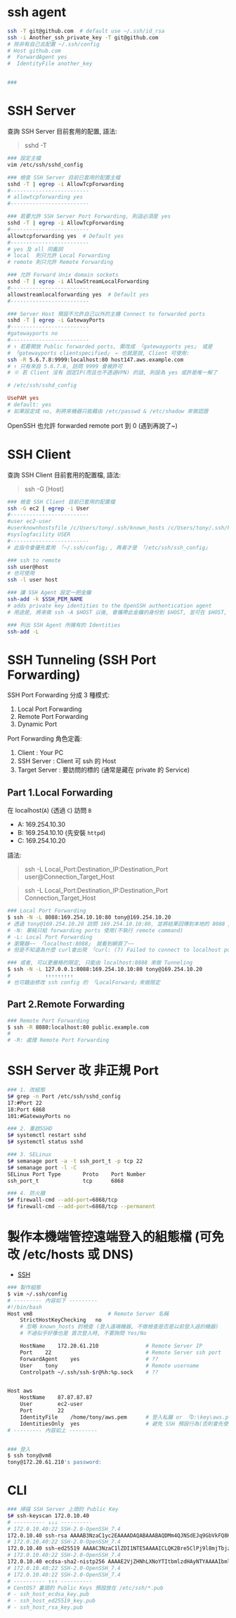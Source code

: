 # ssh agent

```bash
ssh -T git@github.com  # default use ~/.ssh/id_rsa
ssh -i Another_ssh_private_key -T git@github.com
# 除非有自己去配置 ~/.ssh/config
# Host github.com
#  ForwardAgent yes
#  IdentityFile another_key


###
```

# SSH Server

查詢 SSH Server 目前套用的配置, 語法:

> sshd -T

```bash
### 設定主檔
vim /etc/ssh/sshd_config

### 檢查 SSH Server 目前已套用的配置主檔
sshd -T | egrep -i AllowTcpForwarding
#-------------------------
# allowtcpforwarding yes
#-------------------------

### 若要允許 SSH Server Port Forwarding, 則這必須是 yes
sshd -T | egrep -i AllowTcpForwarding
#-------------------------
allowtcpforwarding yes  # Default yes
#-------------------------
# yes 及 all 同義詞
# local  則只允許 Local Forwarding
# remote 則只允許 Remote Forwarding

### 允許 Forward Unix domain sockets
sshd -T | egrep -i AllowStreamLocalForwarding
#-------------------------
allowstreamlocalforwarding yes  # Default yes
#-------------------------

### Server Host 預設不允許自己以外的主機 Connect to forwarded ports
sshd -T | egrep -i GatewayPorts
#-------------------------
#gatewayports no
#-------------------------
# ↑ 若要開放 Public forwarded ports, 需改成 「gatewayports yes」 或是
# 「gatewayports clientspecified」 ← 也就是說, Client 可使用:
ssh -R 5.6.7.8:9999:localhost:80 host147.aws.example.com
# ↑ 只有來自 5.6.7.8, 訪問 9999 會被許可
# ※ 若 Client 沒有 固定IP(而且也不透過VPN) 的話, 則設為 yes 或許是唯一解了
```

```conf
# /etc/ssh/sshd_config

UsePAM yes
# default: yes
# 如果設定成 no, 則將來機器只能藉由 /etc/passwd & /etc/shadow 來做認證
```

OpenSSH 也允許 forwarded remote port 到 0 (遇到再說了~)

# SSH Client

查詢 SSH Client 目前套用的配置檔, 語法:

> ssh -G [Host]

```bash
### 檢查 SSH Client 目前已套用的配置檔
ssh -G ec2 | egrep -i User
#-------------------------
#user ec2-user
#userknownhostsfile /c/Users/tony/.ssh/known_hosts /c/Users/tony/.ssh/known_hosts2
#syslogfacility USER
#-------------------------
# 此指令會優先套用 「~/.ssh/config」, 再者才是 「/etc/ssh/ssh_config」

### ssh to remote
ssh user@host
# 也可使用
ssh -l user host

### 讓 SSH Agent 設定一把金鑰
ssh-add -k $SSH_PEM_NAME
# adds private key identities to the OpenSSH authentication agent
# 用途是, 將來做 ssh -A $HOST 以後, 會攜帶此金鑰的身份到 $HOST, 並可在 $HOST, 使用上述設定好的 Identity, 再次 ssh 到 $OTHER_HOST

### 列出 SSH Agent 所擁有的 Identities
ssh-add -L
```

# SSH Tunneling (SSH Port Forwarding)

SSH Port Forwarding 分成 3 種模式:

1. Local Port Forwarding
2. Remote Port Forwarding
3. Dynamic Port

Port Forwarding 角色定義:

1. Client : Your PC
2. SSH Server : Client 可 ssh 的 Host
3. Target Server : 要訪問的標的 (通常是藏在 private 的 Service)

## Part 1.Local Forwarding

在 localhost(`A`) (透過 `C`) 訪問 `B`

- A: 169.254.10.30
- B: 169.254.10.10 (先安裝 `httpd`)
- C: 169.254.10.20

語法:

> ssh -L Local_Port:Destination_IP:Destination_Port user@Connection_Target_Host

> ssh -L Local_Port:Destination_IP:Destination_Port Connection_Target_Host

```sh
### Local Port Forwarding
$ ssh -N -L 8088:169.254.10.10:80 tony@169.254.10.20
# 透過 tony@169.254.10.20 訪問 169.254.10.10:80, 並將結果回傳到本地的 8088 port (在A電腦執行)
# -N: 單純只給 forwarding ports 使用(不執行 remote command)
# -L: Local Port Forwarding
# 瀏覽器~~ 「localhost:8088」 就看到網頁了~~
# 但是不知道為什麼 curl會出現 「curl: (7) Failed to connect to localhost port 8088: Connection refused」

### 或者, 可以更嚴格的限定, 只能由 localhost:8888 來做 Tunneling
$ ssh -N -L 127.0.0.1:8088:169.254.10.10:80 tony@169.254.10.20
#           ↑↑↑↑↑↑↑↑↑
# 也可藉由修改 ssh config 的 「LocalForward」來做限定
```

## Part 2.Remote Forwarding

```bash
### Remote Port Forwarding
$ ssh -R 8080:localhost:80 public.example.com
#
# -R: 處理 Remote Port Forwarding
```

# SSH Server 改 非正規 Port

```sh
### 1. 改組態
$# grep -n Port /etc/ssh/sshd_config
17:#Port 22
18:Port 6868
101:#GatewayPorts no

### 2. 重啟SSHD
$# systemctl restart sshd
$# systemctl status sshd

### 3. SELinux
$# semanage port -a -t ssh_port_t -p tcp 22
$# semanage port -l -C
SELinux Port Type       Proto    Port Number
ssh_port_t              tcp      6868

### 4. 防火牆
$# firewall-cmd --add-port=6868/tcp
$# firewall-cmd --add-port=6868/tcp --permanent
```

# 製作本機端管控遠端登入的組態檔 (可免改 /etc/hosts 或 DNS)

- [SSH](https://stackoverflow.com/questions/4565700/how-to-specify-the-private-ssh-key-to-use-when-executing-shell-command-on-git)

```bash
### 製作組態
$ vim ~/.ssh/config
# --------- 內容如下 ---------
#!/bin/bash
Host vm8                        # Remote Server 名稱
    StrictHostKeyChecking   no
    # 忽略 known_hosts 的檢查 (登入遠端機器, 不做檢查是否是以前登入過的機器)
    # 不過似乎好像也是 首次登入時, 不要詢問 Yes/No

    HostName    172.20.61.210               # Remote Server IP
    Port    22                              # Remote Server ssh port
    ForwardAgent    yes                     # ??
    User    tony                            # Remote username
    Controlpath ~/.ssh/ssh-$r@%h:%p.sock    # ??


Host aws
    HostName    87.87.87.87
    User        ec2-user
    Port        22
    IdentityFile    /home/tony/aws.pem      # 登入私鑰 or 「D:\key\aws.pem」 for Win10
    IdentitiesOnly  yes                     # 避免 SSH 預設行為(否則會先使用 ~/.ssh/id_rsa 去訪問遠端)
# --------- 內容如上 ---------


### 登入
$ ssh tony@vm8
tony@172.20.61.210's password:
```

# CLI

```bash
### 掃描 SSH Server 上頭的 Public Key
$# ssh-keyscan 172.0.10.40
# ---------- ↓↓↓ ----------
# 172.0.10.40:22 SSH-2.0-OpenSSH_7.4
172.0.10.40 ssh-rsa AAAAB3NzaC1yc2EAAAADAQABAAABAQDMm4QJNSdEJq9GbVkFQ8K1lqeMOnkZD+PZ2xTCe34PU5KyDCf39rDWrs9QurfNQLsASCLJqwT19tLCjHqcHAZfILcQOCFLLZfePX+NbHWgTG+f04zg1Bm7tXuTDyJB9NLCp4JKeURvAe1VmWV+/ARZmX8H+/DZ5zodLzjOWRwS6irRlIVXeyspiMItBDRLnI5KsYlAm8UtZMWyRez9HeUMu9XdLGdJ5+v+ELAO7hyohO+B6DFJy3aooG42BX2fF+KgXmRMOpc846hHnjrhcJTAA3L99ffSDJA4UJoeFrVW3tJCkXiZKd0r7uQBLu3CQJafksWDUyMWL999sGW1pAjt
# 172.0.10.40:22 SSH-2.0-OpenSSH_7.4
172.0.10.40 ssh-ed25519 AAAAC3NzaC1lZDI1NTE5AAAAICLQK2Bre5ClPj9l8mjTbjzSeWnf9sW1OtwEmMUxK6AQ
# 172.0.10.40:22 SSH-2.0-OpenSSH_7.4
172.0.10.40 ecdsa-sha2-nistp256 AAAAE2VjZHNhLXNoYTItbmlzdHAyNTYAAAAIbmlzdHAyNTYAAABBBEPVtWnx9S2m/DYsa+NXfGrDiNFEXJjTQOSgtKxegBblOdLt9N+C5GaV1RK3hRw+9xxxW5XPtxVXRQgBum58zM8=
# 172.0.10.40:22 SSH-2.0-OpenSSH_7.4
# 172.0.10.40:22 SSH-2.0-OpenSSH_7.4
# ---------- ↑↑↑ ----------
# CentOS7 裏頭的 Public Keys 預設放在 /etc/ssh/*.pub
# - ssh_host_ecdsa_key.pub
# - ssh_host_ed25519_key.pub
# - ssh_host_rsa_key.pub
```
